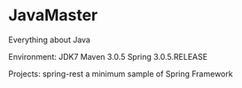 JavaMaster
==========

Everything about Java

Environment:
JDK7
Maven 3.0.5
Spring 3.0.5.RELEASE

Projects:
spring-rest   a minimum sample of Spring Framework